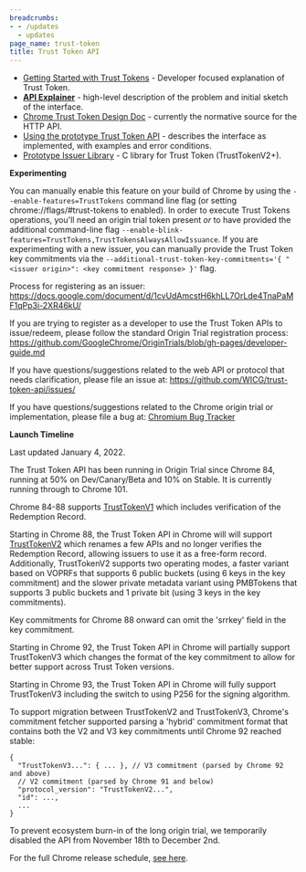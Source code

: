 ```yaml
---
breadcrumbs:
- - /updates
  - updates
page_name: trust-token
title: Trust Token API
---
```


*   [Getting Started with Trust Tokens](https://web.dev/trust-tokens/) - Developer focused explanation of Trust Token.
*   **[API Explainer](https://github.com/WICG/trust-token-api/blob/master/README.md)** - high-level description of the problem and initial sketch of the interface.
*   [Chrome Trust Token Design Doc](https://docs.google.com/document/d/1TNnya6B8pyomDK2F1R9CL3dY10OAmqWlnCxsWyOBDVQ/edit) - currently the normative source for the HTTP API.
*   [Using the prototype Trust Token API](https://docs.google.com/document/u/1/d/1qUjtKgA7nMv9YGMhi0xWKEojkSITKzGLdIcZgoz6ZkI/edit) - describes the interface as implemented, with examples and error conditions.
*   [Prototype Issuer Library](https://github.com/google/libtrusttoken) - C library for Trust Token (TrustTokenV2+).

**Experimenting**

You can manually enable this feature on your build of Chrome by using the `--enable-features=TrustTokens` command line flag (or setting chrome://flags/#trust-tokens to enabled).
In order to execute Trust Tokens operations, you'll need an origin trial token present *or* to have provided the additional command-line flag `--enable-blink-features=TrustTokens,TrustTokensAlwaysAllowIssuance`.
If you are experimenting with a new issuer, you can manually provide the Trust Token key commitments via the `--additional-trust-token-key-commitments='{ "<issuer
origin>": <key commitment response> }'` flag.

Process for registering as an issuer: <https://docs.google.com/document/d/1cvUdAmcstH6khLL7OrLde4TnaPaMF1qPp3i-2XR46kU/>

If you are trying to register as a developer to use the Trust Token APIs to issue/redeem, please follow the standard Origin Trial registration process: <https://github.com/GoogleChrome/OriginTrials/blob/gh-pages/developer-guide.md>

If you have questions/suggestions related to the web API or protocol that needs clarification, please file an issue at: <https://github.com/WICG/trust-token-api/issues/>

If you have questions/suggestions related to the Chrome origin trial or implementation, please file a bug at: [Chromium Bug Tracker](https://bugs.chromium.org/p/chromium/issues/entry?components=Internals%3ENetwork%3ETrustTokens)

**Launch Timeline**

Last updated January 4, 2022.

The Trust Token API has been running in Origin Trial since Chrome 84, running at 50% on Dev/Canary/Beta and 10% on Stable. It is currently running through to Chrome 101.

Chrome 84-88 supports [TrustTokenV1](https://github.com/WICG/trust-token-api/tree/36da1948de580fa4efb61a3ec324a608edca8c68) which includes verification of the Redemption Record.

Starting in Chrome 88, the Trust Token API in Chrome will will support [TrustTokenV2](https://github.com/WICG/trust-token-api/) which renames a few APIs and no longer verifies the Redemption Record, allowing issuers to use it as a free-form record.
Additionally, TrustTokenV2 supports two operating modes, a faster variant based on VOPRFs that supports 6 public buckets (using 6 keys in the key commitment) and the slower private metadata variant using PMBTokens that supports 3 public buckets and 1 private bit (using 3 keys in the key commitments).

Key commitments for Chrome 88 onward can omit the 'srrkey' field in the key commitment.

Starting in Chrome 92, the Trust Token API in Chrome will partially support TrustTokenV3 which changes the format of the key commitment to allow for better support across Trust Token versions.

Starting in Chrome 93, the Trust Token API in Chrome will fully support TrustTokenV3 including the switch to using P256 for the signing algorithm.

To support migration between TrustTokenV2 and TrustTokenV3, Chrome's commitment fetcher supported parsing a 'hybrid' commitment format that contains both the V2 and V3 key commitments until Chrome
92 reached stable:

```
{
  "TrustTokenV3...": { ... }, // V3 commitment (parsed by Chrome 92 and above)
  // V2 commitment (parsed by Chrome 91 and below)
  "protocol_version": "TrustTokenV2...",
  "id": ...,
  ...
}
```

To prevent ecosystem burn-in of the long origin trial, we temporarily disabled the API from November 18th to December 2nd.

For the full Chrome release schedule, [see here](https://chromiumdash.appspot.com/schedule).
